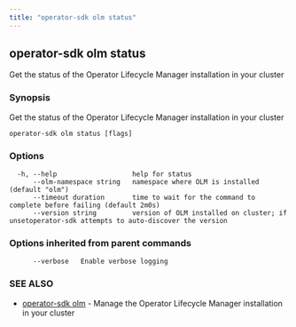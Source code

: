 ```yaml
---
title: "operator-sdk olm status"
---
```

## operator-sdk olm status

Get the status of the Operator Lifecycle Manager installation in your cluster

### Synopsis

Get the status of the Operator Lifecycle Manager installation in your cluster

```
operator-sdk olm status [flags]
```

### Options

```
  -h, --help                   help for status
      --olm-namespace string   namespace where OLM is installed (default "olm")
      --timeout duration       time to wait for the command to complete before failing (default 2m0s)
      --version string         version of OLM installed on cluster; if unsetoperator-sdk attempts to auto-discover the version
```

### Options inherited from parent commands

```
      --verbose   Enable verbose logging
```

### SEE ALSO

* [operator-sdk olm](../operator-sdk_olm)	 - Manage the Operator Lifecycle Manager installation in your cluster

